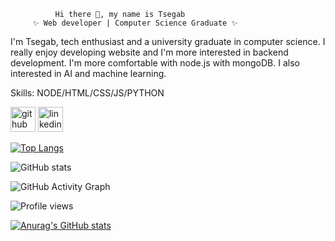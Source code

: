 
              Hi there 👋, my name is Tsegab
         ✨ Web developer | Computer Science Graduate ✨

I'm Tsegab, tech enthusiast and a university graduate in computer science. I really enjoy developing website and I'm more interested in backend development. I'm more comfortable with node.js with mongoDB. I also interested in AI and machine learning.

Skills: NODE/HTML/CSS/JS/PYTHON

[<img src='https://cdn.jsdelivr.net/npm/simple-icons@3.0.1/icons/github.svg' alt='github' height='40'>](https://github.com/Tesfaye1047)  [<img src='https://cdn.jsdelivr.net/npm/simple-icons@3.0.1/icons/linkedin.svg' alt='linkedin' height='40'>](https://www.linkedin.com/in/tsegab-tesfaye-214151234/) 

[![Top Langs](https://github-readme-stats.vercel.app/api/top-langs/?username=Tesfaye1047)](https://github.com/anuraghazra/github-readme-stats)

![GitHub stats](https://github-readme-stats.vercel.app/api?username=Tesfaye1047&show_icons=true)  

![GitHub Activity Graph](https://activity-graph.herokuapp.com/graph?username=Tesfaye1047)  

![Profile views](https://gpvc.arturio.dev/Tesfaye1047)  


[![Anurag's GitHub stats](https://github-readme-stats.vercel.app/api?username=Tesfaye1047)](https://github.com/anuraghazra/github-readme-stats)

